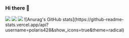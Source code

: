 ### Hi there 👋
<!--
**polaris428/polaris428** is a ✨ _special_ ✨ repository because its `README.md` (this file) appears on your GitHub profile.


-->

<img src="https://img.shields.io/badge/android-#3DDC84?style=for-the-badge&logo=andorid&logoColor=black">
<img src="https://img.shields.io/badge/Android-3DDC84?style=flat-square&logo=Android&logoColor=white"/></a>
<img src="https://img.shields.io/badge/Python-3766AB?style=flat-square&logo=Python&logoColor=white"/></a>
![Anurag's GitHub stats](https://github-readme-stats.vercel.app/api?username=polaris428&show_icons=true&theme=radical)

